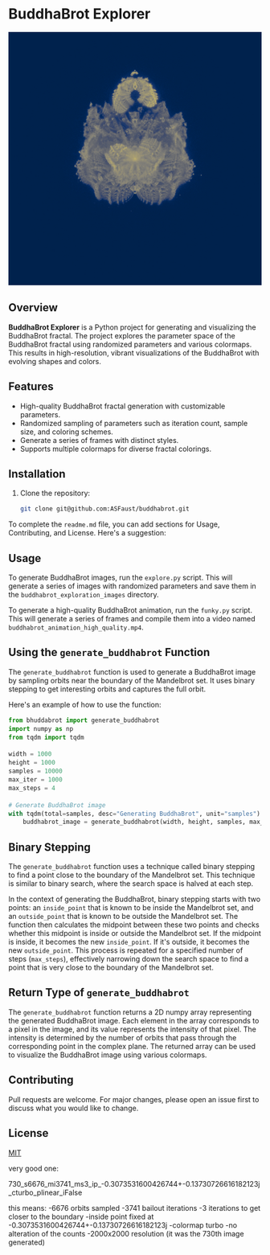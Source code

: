 # BuddhaBrot Explorer

![BuddhaBrot Explorer](./title.png)

## Overview
**BuddhaBrot Explorer** is a Python project for generating and visualizing the BuddhaBrot fractal. The project explores the parameter space of the BuddhaBrot fractal using randomized parameters and various colormaps. This results in high-resolution, vibrant visualizations of the BuddhaBrot with evolving shapes and colors.

## Features
- High-quality BuddhaBrot fractal generation with customizable parameters.
- Randomized sampling of parameters such as iteration count, sample size, and coloring schemes.
- Generate a series of frames with distinct styles.
- Supports multiple colormaps for diverse fractal colorings.
  
## Installation
1. Clone the repository:
   ```bash
   git clone git@github.com:ASFaust/buddhabrot.git

To complete the `readme.md` file, you can add sections for Usage, Contributing, and License. Here's a suggestion:

## Usage
To generate BuddhaBrot images, run the `explore.py` script. This will generate a series of images with randomized parameters and save them in the `buddhabrot_exploration_images` directory.

To generate a high-quality BuddhaBrot animation, run the `funky.py` script. This will generate a series of frames and compile them into a video named `buddhabrot_animation_high_quality.mp4`.
## Using the `generate_buddhabrot` Function

The `generate_buddhabrot` function is used to generate a BuddhaBrot image by sampling orbits near the boundary of the Mandelbrot set. It uses binary stepping to get interesting orbits and captures the full orbit.

Here's an example of how to use the function:

```python
from bhuddabrot import generate_buddhabrot
import numpy as np
from tqdm import tqdm

width = 1000
height = 1000
samples = 10000
max_iter = 1000
max_steps = 4

# Generate BuddhaBrot image
with tqdm(total=samples, desc="Generating BuddhaBrot", unit="samples") as pbar:
    buddhabrot_image = generate_buddhabrot(width, height, samples, max_iter, max_steps, pbar, inside_point = 0.01+0.01j, outside_point = None)
```

## Binary Stepping

The `generate_buddhabrot` function uses a technique called binary stepping to find a point close to the boundary of the Mandelbrot set. This technique is similar to binary search, where the search space is halved at each step.

In the context of generating the BuddhaBrot, binary stepping starts with two points: an `inside_point` that is known to be inside the Mandelbrot set, and an `outside_point` that is known to be outside the Mandelbrot set. The function then calculates the midpoint between these two points and checks whether this midpoint is inside or outside the Mandelbrot set. If the midpoint is inside, it becomes the new `inside_point`. If it's outside, it becomes the new `outside_point`. This process is repeated for a specified number of steps (`max_steps`), effectively narrowing down the search space to find a point that is very close to the boundary of the Mandelbrot set.

## Return Type of `generate_buddhabrot`

The `generate_buddhabrot` function returns a 2D numpy array representing the generated BuddhaBrot image. Each element in the array corresponds to a pixel in the image, and its value represents the intensity of that pixel. The intensity is determined by the number of orbits that pass through the corresponding point in the complex plane. The returned array can be used to visualize the BuddhaBrot image using various colormaps.

## Contributing
Pull requests are welcome. For major changes, please open an issue first to discuss what you would like to change.

## License
[MIT](https://choosealicense.com/licenses/mit/)

very good one:

730_s6676_mi3741_ms3_ip_-0.3073531600426744+-0.13730726616182123j_cturbo_plinear_iFalse

this means:
-6676 orbits sampled
-3741 bailout iterations
-3 iterations to get closer to the boundary
-inside point fixed at -0.3073531600426744+-0.13730726616182123j
-colormap turbo
-no alteration of the counts
-2000x2000 resolution
(it was the 730th image generated)
